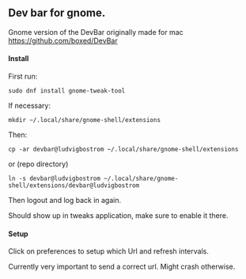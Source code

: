 ## Dev bar for gnome. 

Gnome version of the DevBar originally made for mac https://github.com/boxed/DevBar

#### Install
First run:

    sudo dnf install gnome-tweak-tool

If necessary:

    mkdir ~/.local/share/gnome-shell/extensions

Then:

    cp -ar devbar@ludvigbostrom ~/.local/share/gnome-shell/extensions

or (repo directory)

    ln -s devbar@ludvigbostrom ~/.local/share/gnome-shell/extensions/devbar@ludvigbostrom

Then logout and log back in again.

Should show up in tweaks application, make sure to enable it there.

#### Setup
Click on preferences to setup which Url and refresh intervals.

Currently very important to send a correct url. Might crash otherwise.
